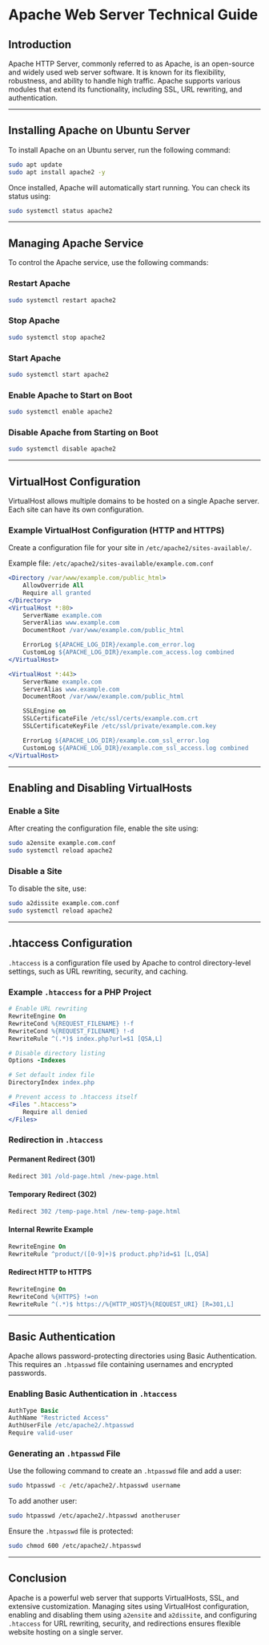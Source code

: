 # Apache Web Server Technical Guide

## Introduction
Apache HTTP Server, commonly referred to as Apache, is an open-source and widely used web server software. It is known for its flexibility, robustness, and ability to handle high traffic. Apache supports various modules that extend its functionality, including SSL, URL rewriting, and authentication.

---

## Installing Apache on Ubuntu Server
To install Apache on an Ubuntu server, run the following command:

```bash
sudo apt update
sudo apt install apache2 -y
```

Once installed, Apache will automatically start running. You can check its status using:

```bash
sudo systemctl status apache2
```

---

## Managing Apache Service
To control the Apache service, use the following commands:

### Restart Apache
```bash
sudo systemctl restart apache2
```

### Stop Apache
```bash
sudo systemctl stop apache2
```

### Start Apache
```bash
sudo systemctl start apache2
```

### Enable Apache to Start on Boot
```bash
sudo systemctl enable apache2
```

### Disable Apache from Starting on Boot
```bash
sudo systemctl disable apache2
```

---

## VirtualHost Configuration
VirtualHost allows multiple domains to be hosted on a single Apache server. Each site can have its own configuration.

### Example VirtualHost Configuration (HTTP and HTTPS)
Create a configuration file for your site in `/etc/apache2/sites-available/`.

Example file: `/etc/apache2/sites-available/example.com.conf`

```apache
<Directory /var/www/example.com/public_html>
    AllowOverride All
    Require all granted
</Directory>
<VirtualHost *:80>
    ServerName example.com
    ServerAlias www.example.com
    DocumentRoot /var/www/example.com/public_html

    ErrorLog ${APACHE_LOG_DIR}/example.com_error.log
    CustomLog ${APACHE_LOG_DIR}/example.com_access.log combined
</VirtualHost>

<VirtualHost *:443>
    ServerName example.com
    ServerAlias www.example.com
    DocumentRoot /var/www/example.com/public_html

    SSLEngine on
    SSLCertificateFile /etc/ssl/certs/example.com.crt
    SSLCertificateKeyFile /etc/ssl/private/example.com.key

    ErrorLog ${APACHE_LOG_DIR}/example.com_ssl_error.log
    CustomLog ${APACHE_LOG_DIR}/example.com_ssl_access.log combined
</VirtualHost>
```

---

## Enabling and Disabling VirtualHosts

### Enable a Site
After creating the configuration file, enable the site using:

```bash
sudo a2ensite example.com.conf
sudo systemctl reload apache2
```

### Disable a Site
To disable the site, use:

```bash
sudo a2dissite example.com.conf
sudo systemctl reload apache2
```

---

## .htaccess Configuration
`.htaccess` is a configuration file used by Apache to control directory-level settings, such as URL rewriting, security, and caching.

### Example `.htaccess` for a PHP Project
```apache
# Enable URL rewriting
RewriteEngine On
RewriteCond %{REQUEST_FILENAME} !-f
RewriteCond %{REQUEST_FILENAME} !-d
RewriteRule ^(.*)$ index.php?url=$1 [QSA,L]

# Disable directory listing
Options -Indexes

# Set default index file
DirectoryIndex index.php

# Prevent access to .htaccess itself
<Files ".htaccess">
    Require all denied
</Files>
```

### Redirection in `.htaccess`
#### Permanent Redirect (301)
```apache
Redirect 301 /old-page.html /new-page.html
```

#### Temporary Redirect (302)
```apache
Redirect 302 /temp-page.html /new-temp-page.html
```

#### Internal Rewrite Example
```apache
RewriteEngine On
RewriteRule ^product/([0-9]+)$ product.php?id=$1 [L,QSA]
```

#### Redirect HTTP to HTTPS
```apache
RewriteEngine On
RewriteCond %{HTTPS} !=on
RewriteRule ^(.*)$ https://%{HTTP_HOST}%{REQUEST_URI} [R=301,L]
```

---

## Basic Authentication
Apache allows password-protecting directories using Basic Authentication. This requires an `.htpasswd` file containing usernames and encrypted passwords.

### Enabling Basic Authentication in `.htaccess`
```apache
AuthType Basic
AuthName "Restricted Access"
AuthUserFile /etc/apache2/.htpasswd
Require valid-user
```

### Generating an `.htpasswd` File
Use the following command to create an `.htpasswd` file and add a user:

```bash
sudo htpasswd -c /etc/apache2/.htpasswd username
```

To add another user:

```bash
sudo htpasswd /etc/apache2/.htpasswd anotheruser
```

Ensure the `.htpasswd` file is protected:

```bash
sudo chmod 600 /etc/apache2/.htpasswd
```

---

## Conclusion
Apache is a powerful web server that supports VirtualHosts, SSL, and extensive customization. Managing sites using VirtualHost configuration, enabling and disabling them using `a2ensite` and `a2dissite`, and configuring `.htaccess` for URL rewriting, security, and redirections ensures flexible website hosting on a single server.

